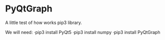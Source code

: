 # PyQtGraph
A little test of how works pip3 library.

We will need:
  ·pip3 install PyQt5
  ·pip3 install numpy
  ·pip3 install PyQtGraph
